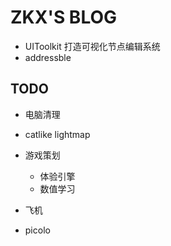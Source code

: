 # ZKX'S BLOG


- UIToolkit 打造可视化节点编辑系统
- addressble

## TODO

- 电脑清理
- catlike lightmap
- 游戏策划
	- 体验引擎
	- 数值学习

- 飞机
- picolo
